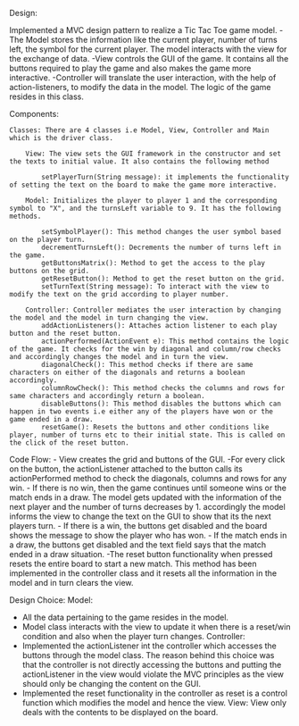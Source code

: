 Design:

Implemented a MVC design pattern to realize a Tic Tac Toe game model.
	-The Model stores the information like the current player, number of turns left, the symbol for the current player. The model interacts with the view for the exchange of data.
	-View controls the GUI of the game. It contains all the buttons required to play the game and also makes the game more interactive.
	-Controller will translate the user interaction, with the help of action-listeners, to modify the data in the model. The logic of the game resides in this class.

Components:

	Classes: There are 4 classes i.e Model, View, Controller and Main which is the driver class.

		View: The view sets the GUI framework in the constructor and set the texts to initial value. It also contains the following method

			setPlayerTurn(String message): it implements the functionality of setting the text on the board to make the game more interactive.

		Model: Initializes the player to player 1 and the corresponding symbol to "X", and the turnsLeft variable to 9. It has the following methods.

			setSymbolPlayer(): This method changes the user symbol based on the player turn.
			decrementTurnsLeft(): Decrements the number of turns left in the game.
			getButtonsMatrix(): Method to get the access to the play buttons on the grid.
			getResetButton(): Method to get the reset button on the grid.
			setTurnText(String message): To interact with the view to modify the text on the grid according to player number.

		Controller: Controller mediates the user interaction by changing the model and the model in turn changing the view.
            addActionListeners(): Attaches action listener to each play button and the reset button.
            actionPerformed(ActionEvent e): This method contains the logic of the game. It checks for the win by diagonal and column/row checks and accordingly changes the model and in turn the view.
            diagonalCheck(): This method checks if there are same characters on either of the diagonals and returns a boolean accordingly.
            columnRowCheck(): This method checks the columns and rows for same characters and accordingly return a boolean.
            disableButtons(): This method disables the buttons which can happen in two events i.e either any of the players have won or the game ended in a draw.
            resetGame(): Resets the buttons and other conditions like player, number of turns etc to their initial state. This is called on the click of the reset button.

Code Flow:
    - View creates the grid and buttons of the GUI.
    -For every click on the button, the actionListener attached to the button calls its actionPerformed method to check the diagonals, columns and rows for any win.
        - If there is no win, then the game continues until someone wins or the match ends in a draw. The model gets updated with the information of the next player and the number of turns decreases by 1.
           accordingly the model informs the view to change the text on the GUI to show that its the next players turn.
        - If there is a win, the buttons get disabled and the board shows the message to show the player who has won.
        - If the match ends in a draw, the buttons get disabled and the text field says that the match ended in a draw situation.
    -The reset button functionality when pressed resets the entire board to start a new match. This method has been implemented in the controller class and it resets all the information in the model and in turn clears the view.

Design Choice:
Model:
- All the data pertaining to the game resides in the model.
- Model class interacts with the view to update it when there is a reset/win condition and also when the player turn changes.
Controller:
- Implemented the actionListener int the controller which accesses the buttons through the model class. The reason behind this choice was that the controller is not directly accessing the buttons and putting the actionListener in the view would violate the MVC principles as the view should only be changing the content on the GUI.
- Implemented the reset functionality in the controller as reset is a control function which modifies the model and hence the view.
View:
View only deals with the contents to be displayed on the board.
